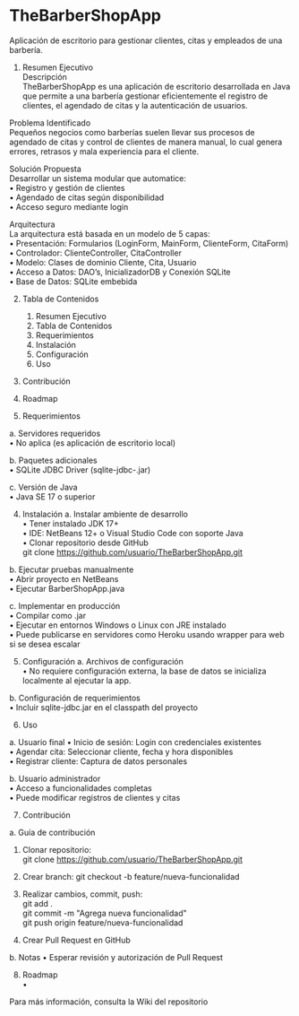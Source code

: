 # TheBarberShopApp
Aplicación de escritorio para gestionar clientes, citas y empleados de una barbería.  

1. Resumen Ejecutivo  
Descripción  
TheBarberShopApp es una aplicación de escritorio desarrollada en Java que permite a una barbería gestionar eficientemente el registro de clientes, el agendado de citas y la autenticación de usuarios.  

Problema Identificado  
Pequeños negocios como barberías suelen llevar sus procesos de agendado de citas y control de clientes de manera manual, lo cual genera errores, retrasos y mala experiencia para el cliente.  

Solución Propuesta  
Desarrollar un sistema modular que automatice:  
•	Registro y gestión de clientes  
•	Agendado de citas según disponibilidad  
•	Acceso seguro mediante login  

Arquitectura  
La arquitectura está basada en un modelo de 5 capas:  
•	Presentación: Formularios (LoginForm, MainForm, ClienteForm, CitaForm)  
•	Controlador: ClienteController, CitaController  
•	Modelo: Clases de dominio Cliente, Cita, Usuario  
•	Acceso a Datos: DAO’s, InicializadorDB y Conexión SQLite  
•	Base de Datos: SQLite embebida  

2. Tabla de Contenidos  
   
	1. Resumen Ejecutivo
	2. Tabla de Contenidos
	3. Requerimientos
	4. Instalación
	5. Configuración
	6. Uso
  7. Contribución
  8. Roadmap
  
3. Requerimientos  

a. Servidores requeridos  
•	No aplica (es aplicación de escritorio local)  

b. Paquetes adicionales  
•	SQLite JDBC Driver (sqlite-jdbc-<version>.jar)  

c. Versión de Java  
•	Java SE 17 o superior  

4. Instalación
a. Instalar ambiente de desarrollo  
•	Tener instalado JDK 17+  
•	IDE: NetBeans 12+ o Visual Studio Code con soporte Java  
•	Clonar repositorio desde GitHub  
git clone https://github.com/usuario/TheBarberShopApp.git  

b. Ejecutar pruebas manualmente  
•	Abrir proyecto en NetBeans  
•	Ejecutar BarberShopApp.java  

c. Implementar en producción  
•	Compilar como .jar  
•	Ejecutar en entornos Windows o Linux con JRE instalado  
•	Puede publicarse en servidores como Heroku usando wrapper para web si se desea escalar  

5. Configuración
a. Archivos de configuración  
•	No requiere configuración externa, la base de datos se inicializa localmente al ejecutar la app.  

b. Configuración de requerimientos  
•	Incluir sqlite-jdbc.jar en el classpath del proyecto  

6. Uso  

a. Usuario final
•	Inicio de sesión: Login con credenciales existentes  
•	Agendar cita: Seleccionar cliente, fecha y hora disponibles  
•	Registrar cliente: Captura de datos personales  

b. Usuario administrador  
•	Acceso a funcionalidades completas  
•	Puede modificar registros de clientes y citas  

7. Contribución  

a. Guía de contribución  
1.	Clonar repositorio:  
git clone https://github.com/usuario/TheBarberShopApp.git  

2.	Crear branch:
git checkout -b feature/nueva-funcionalidad  

3.	Realizar cambios, commit, push:  
git add .  
git commit -m "Agrega nueva funcionalidad"  
git push origin feature/nueva-funcionalidad  

4.	Crear Pull Request en GitHub  

b. Notas
•	Esperar revisión y autorización de Pull Request  

8. Roadmap  
•	

Para más información, consulta la Wiki del repositorio
